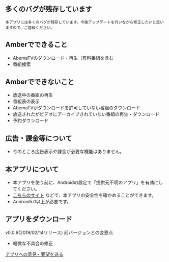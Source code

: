## 多くのバグが残存しています

    本アプリには多くのバグが残存しています。今後アップデートを行いながら修正したいと思いますので、ご容赦ください。

## Amberでできること

- AbemaTVのダウンロード・再生（有料番組を含む
- 番組検索

## Amberでできないこと

- 放送中の番組の再生
- 番組表の表示
- AbemaTVがダウンロードを許可していない番組のダウンロード
- 放送されたがビデオにアーカイブされていない番組の再生・ダウンロード
- 予約ダウンロード

## 広告・課金等について

- 今のところ広告表示や課金が必要な機能はありません。

## 本アプリについて

- 本アプリを使う前に、Androidの設定で「提供元不明のアプリ」を有効にしてください。
- [こちらのサイト](https://www.virustotal.com/) などで、本アプリの安全性を確かめることができます。
- *Android5.0*以上が必要です。

## アプリをダウンロード

v0.0.9(2019/02/14リリース)
前バージョンとの変更点

- 軽微な不具合の修正

[アプリへの意見・要望を送る](https://forms.gle/TZiDwkkFCDYEzGyS9)
